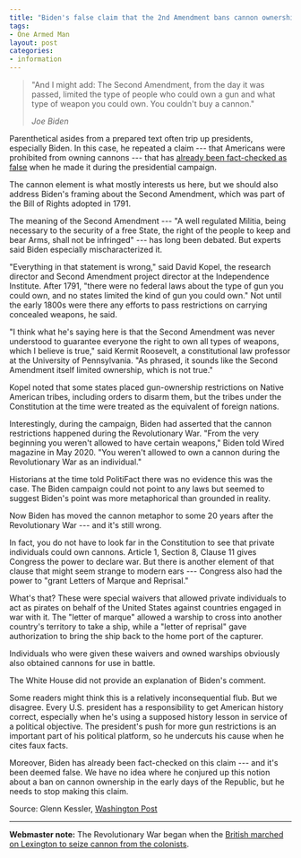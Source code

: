 ```yaml
---
title: "Biden's false claim that the 2nd Amendment bans cannon ownership"
tags:
- One Armed Man
layout: post
categories:
- information
---
```


> "And I might add: The Second Amendment, from the day it was passed, limited the type of people who could own a gun and what type of weapon you could own. You couldn't buy a cannon."
> 
> <cite>Joe Biden</cite>

Parenthetical asides from a prepared text often trip up presidents, especially Biden. In this case, he repeated a claim --- that Americans were prohibited from owning cannons --- that has [already been fact-checked as false](https://www.politifact.com/factchecks/2020/jun/29/joe-biden/joe-bidens-dubious-claim-about-revolutionary-war-c/) when he made it during the presidential campaign.

The cannon element is what mostly interests us here, but we should also address Biden's framing about the Second Amendment, which was part of the Bill of Rights adopted in 1791.

The meaning of the Second Amendment --- "A well regulated Militia, being necessary to the security of a free State, the right of the people to keep and bear Arms, shall not be infringed" --- has long been debated. But experts said Biden especially mischaracterized it.

"Everything in that statement is wrong," said David Kopel, the research director and Second Amendment project director at the Independence Institute. After 1791, "there were no federal laws about the type of gun you could own, and no states limited the kind of gun you could own." Not until the early 1800s were there any efforts to pass restrictions on carrying concealed weapons, he said.

"I think what he's saying here is that the Second Amendment was never understood to guarantee everyone the right to own all types of weapons, which I believe is true," said Kermit Roosevelt, a constitutional law professor at the University of Pennsylvania. "As phrased, it sounds like the Second Amendment itself limited ownership, which is not true."

Kopel noted that some states placed gun-ownership restrictions on Native American tribes, including orders to disarm them, but the tribes under the Constitution at the time were treated as the equivalent of foreign nations.

Interestingly, during the campaign, Biden had asserted that the cannon restrictions happened during the Revolutionary War. "From the very beginning you weren't allowed to have certain weapons," Biden told Wired magazine in May 2020. "You weren't allowed to own a cannon during the Revolutionary War as an individual."

Historians at the time told PolitiFact there was no evidence this was the case. The Biden campaign could not point to any laws but seemed to suggest Biden's point was more metaphorical than grounded in reality.

Now Biden has moved the cannon metaphor to some 20 years after the Revolutionary War --- and it's still wrong.

In fact, you do not have to look far in the Constitution to see that private individuals could own cannons. Article 1, Section 8, Clause 11 gives Congress the power to declare war. But there is another element of that clause that might seem strange to modern ears --- Congress also had the power to "grant Letters of Marque and Reprisal."

What's that? These were special waivers that allowed private individuals to act as pirates on behalf of the United States against countries engaged in war with it. The "letter of marque" allowed a warship to cross into another country's territory to take a ship, while a "letter of reprisal" gave authorization to bring the ship back to the home port of the capturer.

Individuals who were given these waivers and owned warships obviously also obtained cannons for use in battle.

The White House did not provide an explanation of Biden's comment.

Some readers might think this is a relatively inconsequential flub. But we disagree. Every U.S. president has a responsibility to get American history correct, especially when he's using a supposed history lesson in service of a political objective. The president's push for more gun restrictions is an important part of his political platform, so he undercuts his cause when he cites faux facts.

Moreover, Biden has already been fact-checked on this claim --- and it's been deemed false. We have no idea where he conjured up this notion about a ban on cannon ownership in the early days of the Republic, but he needs to stop making this claim.

Source: Glenn Kessler, [Washington Post](https://www.washingtonpost.com/politics/2021/06/28/bidens-false-claim-that-2nd-amendment-bans-cannon-ownership/)

---

**Webmaster note:** The Revolutionary War began when the [British marched on Lexington to seize cannon from the colonists](https://en.wikipedia.org/wiki/Battles_of_Lexington_and_Concord#Lexington).